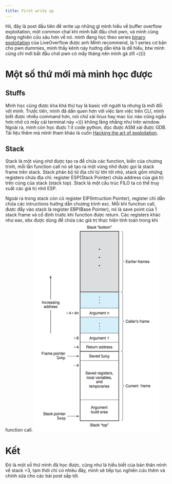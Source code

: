 ```yaml
---
title: First write up 
---
```



Hii, đây là post đầu tiên để write up những gì mình hiểu về buffer overflow exploitation, một common chal khi mình bắt đầu chơi pwn, và mình cũng đang nghiên cứu sâu hơn về nó. mình đang học theo series [binary exploitation](https://www.youtube.com/watch?v=iyAyN3GFM7A&list=PLhixgUqwRTjxglIswKp9mpkfPNfHkzyeN) của LiveOverflow được anh Minh recommend, là 1 series cơ bản cho pwn dummies, mình thấy kênh này hướng dẫn khá là dễ hiểu, btw mình cũng chỉ mới bắt đầu chơi pwn có mấy tháng nên mình gà zlll =))))

  
# Một số thứ mới mà mình học được
## Stuffs
  
Mình học cũng được kha khá thứ tuy là basic với người ta nhưng là mới đối với mình. Trước tiên, mình đã dần quen hơn với việc làm       việc trên CLI, mình biết được nhiều command hơn, nói chứ xài linux hay mac lúc nào cũng ngầu hơn nhờ có mấy cái terminal này =)))         không lằng nhằng như trên window. Ngoài ra, mình còn học được 1 ít code python, đọc được ASM xài được GDB. Tài liệu thêm mà mình           tham khảo là cuốn [Hacking the art of exploitation](https://github.com/leedinh/CyberSec/blob/master/Hacking-%20The%20Art%20of%20Exploitation%20(2nd%20ed.%202008)%20-%20Erickson.pdf).

## Stack

Stack là một vùng nhớ được tạo ra để chứa các function, biến của chương trình, mỗi lần function call nó sẽ tạo ra một vùng nhớ được gọi là stack frame trên stack.
Stack phân bộ từ địa chỉ từ lớn tới nhỏ, stack gồm những registers chứa địa chỉ: register ESP(Stack Pointer) chứa address của giá trị trên cùng của stack (stack top). Stack là một cấu trúc FILO ta có thể truy xuất các giá trị nhờ ESP.

Ngoài ra trong stack còn có register EIP(Intruction Pointer), register chỉ dẫn chứa các intructions hướng dẫn chương trình exc. Mỗi khi function call, được đẩy vào stack là register EBP(Base Pointer), nó là save point của 1 stack frame và cố định trước khi function được return. Các registers khác như eax, ebx được dùng để chứa các giá trị thực hiện tính toán trong khi function call.
                        ![stack](img/stack.png)


# Kết
Đó là một số thứ mình đã học được, cũng như là hiểu biết của bản thân mình về stack =3, tạm thời chỉ có nhiêu đây, mình sẽ tiếp tục nghiên cứu thêm và chỉnh sửa cho các bài post sắp tới.



